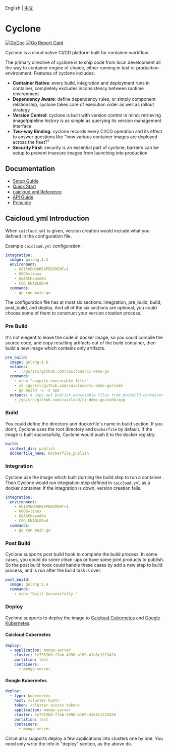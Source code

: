 English | [中文](README_zh-CN.md)
# Cyclone

[![GoDoc](https://godoc.org/github.com/caicloud/cyclone?status.svg)](https://godoc.org/github.com/caicloud/cyclone)
[![Go Report Card](https://goreportcard.com/badge/github.com/caicloud/cyclone)](https://goreportcard.com/report/github.com/caicloud/cyclone)


Cyclone is a cloud native CI/CD platform built for container workflow.

The primary directive of cyclone is to ship code from local development all the way to container engine of choice, either running in test or production environment. Features of cyclone includes:

- **Container Native**: every build, integration and deployment runs in container, completely excludes inconsistency between runtime environment
- **Dependency Aware**: define dependency rules, or simply component relationship, cyclone takes care of execution order as well as rollout strategy
- **Version Control**: cyclone is built with version control in mind; retrieving image/pipeline history is as simple as querying its version management interface
- **Two-way Binding**: cyclone records every CI/CD operation and its effect to answer questions like "how various container images are deployed across the fleet?"
- **Security First**: security is an essential part of cyclone; barriers can be setup to prevent insecure images from launching into production

## Documentation
* [Setup Guide](./docs/setup.md)
* [Quick Start](./docs/quick-start.md)
* [caicloud.yml Reference](./docs/caicloud-yml-reference.md)
* [API Guide](http://118.193.142.27:7099/apidocs/)
* [Principle](./docs/principle.md)

## Caicloud.yml Introduction

When `caicloud.yml` is given, version creation would include what you defined in the configuration file.

Example `caicloud.yml` configuration:

```yml
integration:
  image: golang:1.5
  environment:
    - GO15VENDOREXPERIMENT=1
    - GOOS=linux
    - GOARCH=amd64
    - CGO_ENABLED=0
  commands:
    - go run main.go
```

The configuration file has at most six sections: integration, pre\_build, build, post_build, and deploy. And all of the six sections are optional, you could choose some of them to construct your version creation process.

### Pre Build

It's not elegent to leave the code in docker image, so you could compile the source code, and copy resulting artifacts out of the build container, then build a new image which contains only artifacts.

```yml
pre_build:
  image: golang:1.6
  volumes:
    - .:/go/src/github.com/caicloud/ci-demo-go
  commands:
    - echo "compile executable files"
    - cd /go/src/github.com/caicloud/ci-demo-go/code
    - go build -v -o app
  outputs: # copy out publish executable files from prebuild container
    - /go/src/github.com/caicloud/ci-demo-go/code/app
```

### Build

You could define the directory and dockerfile's name in build section. If you don't, Cyclone uses the root directory and `Dockerfile` by default. If the image is built successfully, Cyclone would push it to the docker registry.

```yml
build:
  context_dir: publish
  dockerfile_name: Dockerfile_publish
```

### Integration

Cyclone use the image  which built durning the build step to run a container . Then Cyclone would run integration step defined in `caicloud.yml` as a docker container. If the integration is down, version creation fails.

```yml
integration:
  environment:
    - GO15VENDOREXPERIMENT=1
    - GOOS=linux
    - GOARCH=amd64
    - CGO_ENABLED=0
  commands:
    - go run main.go
```

### Post Build

Cyclone supports post build hook to complete the build process. In some cases, you could do some clean-ups or have some joint products to publish. So the post build hook could handle these cases by add a new step to build process, and is run after the build task is over.

```yml
post_build:
  image: golang:1.6
  commands:
    - echo "Built Successfully."
```

### Deploy

Cyclone supports to deploy the image to [Caicloud Cubernetes](https://caicloud.io/products/cubernetes) and [Google Kubernetes](http://kubernetes.io/).

#### Caicloud Cubernetes

```yml
deploy:
  - application: mongo-server
    cluster: 1e73520d-f7ab-4998-b169-41b8c122342b
    partition: test
    containers:
      - mongo-server
```

#### Google Kubernetes

```yml
deploy:
  - type: kubernetes 
    host: <cluster host>
    token: <cluster access token>
    application: mongo-server
    cluster: 1e73520d-f7ab-4998-b169-41b8c122342b
    partition: test
    containers:
      - mongo-server
```

Cirlce also supports deploy a few applications into clusters one by one. You need only write the info in "deploy" section, as the above do.

